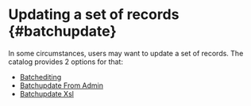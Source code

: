 # Updating a set of records {#batchupdate}

In some circumstances, users may want to update a set of records. The catalog provides 2 options for that:

-   [Batchediting](batchediting.md)
-   [Batchupdate From Admin](batchupdate-from-admin.md)
-   [Batchupdate Xsl](batchupdate-xsl.md)
